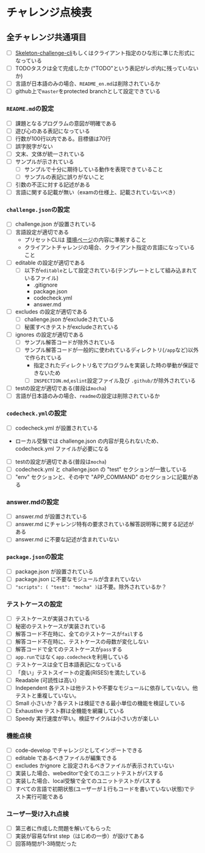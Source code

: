 # チャレンジ点検表

## 全チャレンジ共通項目

- [ ] [Skeleton-challenge-cli](https://github.com/code-check/skeleton-challenge-cli/blob/master/README.md)もしくはクライアント指定のひな形に準じた形式になっている
- [ ]  TODOタスクは全て完成したか ("TODO"という表記がレポ内に残っていないか)
- [ ] 言語が日本語のみの場合、`README_en.md`は削除されているか
- [ ] github上で`master`をprotected branchとして設定できている

### `README.md`の設定
- [ ] 課題となるプログラムの意図が明確である
- [ ] 遊び心のある表記になっている
- [ ] 行数が100行以内である。目標値は70行
- [ ] 誤字脱字がない
- [ ] 文末、文体が統一されている
- [ ] サンプルが示されている  
  - [ ] サンプルで十分に期待している動作を表現できていること
  - [ ] サンプルの表記に誤りがないこと
- [ ] 引数の不正に対する記述がある
- [ ] 言語に関する記載が無い（examの仕様上、記載されていないべき）

### `challenge.json`の設定
- [ ] challenge.json が設置されている
- [ ] 言語設定が適切である
  - プリセットCLIは [環境ページ](https://app.code-check.io/guide/environments)の内容に準拠すること
  - クライアントチャレンジの場合、クライアント指定の言語になっていること
- [ ] editable の設定が適切である  
  - [ ] 以下が`editable`として設定されている(テンプレートとして組み込まれているファイル)
    - .gitignore
    - package.json
    - codecheck.yml
    - answer.md
- [ ] excludes の設定が適切である  
  - [ ] challenge.json がexcludeされている
  - [ ] 秘匿すべきテストがexcludeされている
- [ ] ignores の設定が適切である  
  - [ ] サンプル解答コードが除外されている
  - [ ] サンプル解答コードが一般的に使われているディレクトリ(`/app`など)以外で作られている
    - 指定されたディレクトリ名でプログラムを実装した時の挙動が保証できないため  
    - [ ] `INSPECTION.md`,`eslint`設定ファイル及び `.github/`が除外されている
- [ ] testの設定が適切である(普段は`mocha`)
- [ ] 言語が日本語のみの場合、`readme`の設定は削除されているか

### `codecheck.yml`の設定
- [ ] codecheck.yml が設置されている
 - ローカル受験では challenge.json の内容が見られないため、codecheck.yml ファイルが必要になる
- [ ] testの設定が適切である(普段は`mocha`)
- [ ] codecheck.yml と challenge.json の "test" セクションが一致している
- [ ] "env" セクションと、その中で "APP_COMMAND" のセクションに記載がある

### answer.mdの設定
- [ ] answer.md が設置されている
- [ ] answer.md にチャレンジ特有の要求されている解答説明等に関する記述がある
- [ ] answer.md に不要な記述が含まれていない

### `package.json`の設定
- [ ] package.json が設置されている
- [ ] package.json に不要なモジュールが含まれていない
- [ ] `"scripts": ( "test": "mocha" )`は不要。除外されているか？

### テストケースの設定
- [ ] テストケースが実装されている
- [ ] 秘密のテストケースが実装されている
- [ ] 解答コード不在時に、全てのテストケースが`fail`する
- [ ] 解答コード不在時に、テストケースの母数が変化しない
- [ ] 解答コードで全てのテストケースが`pass`する
- [ ] `app.run`ではなく`app.codecheck`を利用している
- [ ] テストケースは全て日本語表記になっている
- [ ] 「良い」テストスイートの定義(RISES)を満たしている  
 - [ ] Readable (可読性は高い）
 - [ ] Independent 各テストは他テストや不要なモジュールに依存していない。他テストと重複していない。
 - [ ] Small 小さいか？各テストは検証できる最小単位の機能を検証している
 - [ ] Exhaustive テスト群は全機能を網羅している
 - [ ] Speedy 実行速度が早い。検証サイクルは小さい方が楽しい

### 機能点検
- [ ] code-develop でチャレンジとしてインポートできる
- [ ] editable であるべきファイルが編集できる
- [ ] excludes かignore と設定されるべきファイルが表示されていない
- [ ] 実装した場合、webeditorで全てのユニットテストがパスする
- [ ] 実装した場合、local受験で全てのユニットテストがパスする
- [ ] すべての言語で初期状態(ユーザーが１行もコードを書いていない状態)でテスト実行可能である

### ユーザー受け入れ点検
- [ ] 第三者に作成した問題を解いてもらった
- [ ] 実装が容易なfirst step（はじめの一歩）が設けてある
- [ ] 回答時間が1-3時間だった
